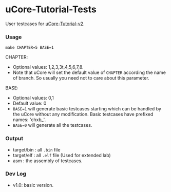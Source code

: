 # uCore-Tutorial-Tests

User testcases for [uCore-Tutorial-v2](https://github.com/DeathWish5/uCore-Tutorial-v2).

### Usage

```shell
make CHAPTER=5 BASE=1
```

CHAPTER:
* Optional values: 1,2,3,3t,4,5,6,7,8.
* Note that uCore will set the default value of `CHAPTER` according the name of branch. So usually you need not to care about this parameter.

BASE:
* Optional values: 0,1
* Default value: 0
* `BASE=1` will generate basic testcases starting which can be handled by the uCore without any modification. Basic testcases have prefixed names: 'chxb_'.
* `BASE=0` will generate all the testcases.

### Output

* target/bin : all `.bin` file
* target/elf : all `.elf` file (Used for extended lab)
* asm : the assembly of testcases.  

### Dev Log

* v1.0: basic version.